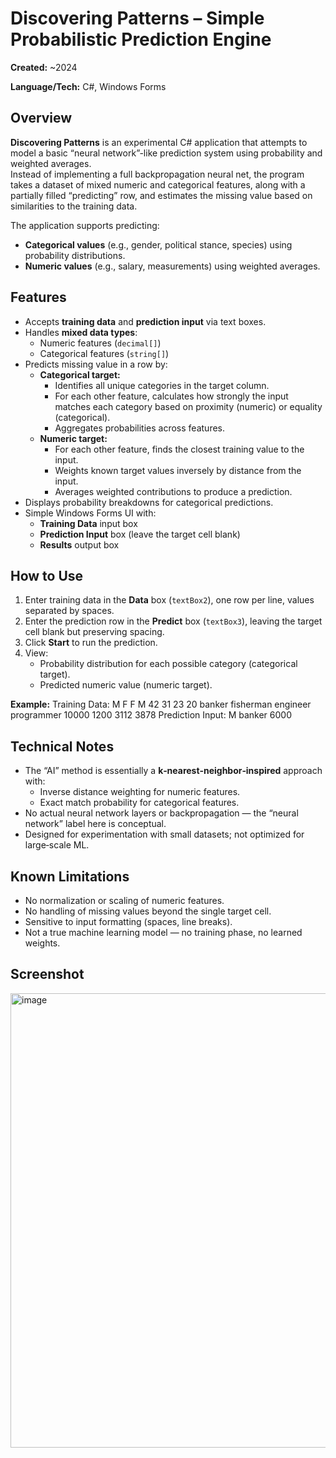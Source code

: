 # Discovering Patterns – Simple Probabilistic Prediction Engine

**Created:** ~2024

**Language/Tech:** C#, Windows Forms

## Overview
**Discovering Patterns** is an experimental C# application that attempts to model a basic “neural network”-like prediction system using probability and weighted averages.  
Instead of implementing a full backpropagation neural net, the program takes a dataset of mixed numeric and categorical features, along with a partially filled “predicting” row, and estimates the missing value based on similarities to the training data.

The application supports predicting:
- **Categorical values** (e.g., gender, political stance, species) using probability distributions.
- **Numeric values** (e.g., salary, measurements) using weighted averages.

## Features
- Accepts **training data** and **prediction input** via text boxes.
- Handles **mixed data types**:
  - Numeric features (`decimal[]`)
  - Categorical features (`string[]`)
- Predicts missing value in a row by:
  - **Categorical target:**  
    - Identifies all unique categories in the target column.
    - For each other feature, calculates how strongly the input matches each category based on proximity (numeric) or equality (categorical).
    - Aggregates probabilities across features.
  - **Numeric target:**  
    - For each other feature, finds the closest training value to the input.
    - Weights known target values inversely by distance from the input.
    - Averages weighted contributions to produce a prediction.
- Displays probability breakdowns for categorical predictions.
- Simple Windows Forms UI with:
  - **Training Data** input box
  - **Prediction Input** box (leave the target cell blank)
  - **Results** output box

## How to Use
1. Enter training data in the **Data** box (`textBox2`), one row per line, values separated by spaces.
2. Enter the prediction row in the **Predict** box (`textBox3`), leaving the target cell blank but preserving spacing.
3. Click **Start** to run the prediction.
4. View:
   - Probability distribution for each possible category (categorical target).
   - Predicted numeric value (numeric target).

**Example:**
Training Data:
M F F M 42 31 23 20
banker fisherman engineer programmer
10000 1200 3112 3878
Prediction Input: M banker 6000

## Technical Notes
- The “AI” method is essentially a **k‑nearest‑neighbor‑inspired** approach with:
  - Inverse distance weighting for numeric features.
  - Exact match probability for categorical features.
- No actual neural network layers or backpropagation — the “neural network” label here is conceptual.
- Designed for experimentation with small datasets; not optimized for large‑scale ML.

## Known Limitations
- No normalization or scaling of numeric features.
- No handling of missing values beyond the single target cell.
- Sensitive to input formatting (spaces, line breaks).
- Not a true machine learning model — no training phase, no learned weights.

## Screenshot
<img width="1276" height="727" alt="image" src="https://github.com/user-attachments/assets/ca5f1711-08c0-40c1-8251-a293dc2f8332" />
